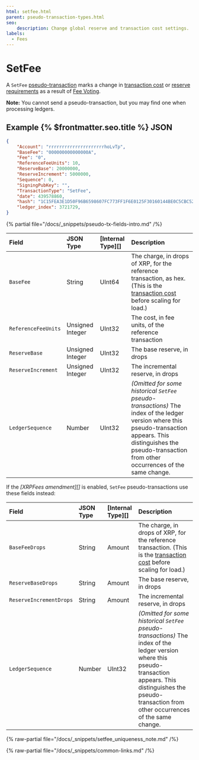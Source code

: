 ```yaml
---
html: setfee.html
parent: pseudo-transaction-types.html
seo:
    description: Change global reserve and transaction cost settings.
labels:
  - Fees
---
```

# SetFee

A `SetFee` [pseudo-transaction](pseudo-transaction-types.md) marks a change in [transaction cost](../../../../concepts/transactions/transaction-cost.md) or [reserve requirements](../../../../concepts/accounts/reserves.md) as a result of [Fee Voting](../../../../concepts/consensus-protocol/fee-voting.md).

**Note:** You cannot send a pseudo-transaction, but you may find one when processing ledgers.

## Example {% $frontmatter.seo.title %} JSON

```json
{
    "Account": "rrrrrrrrrrrrrrrrrrrrrhoLvTp",
    "BaseFee": "000000000000000A",
    "Fee": "0",
    "ReferenceFeeUnits": 10,
    "ReserveBase": 20000000,
    "ReserveIncrement": 5000000,
    "Sequence": 0,
    "SigningPubKey": "",
    "TransactionType": "SetFee",
    "date": 439578860,
    "hash": "1C15FEA3E1D50F96B6598607FC773FF1F6E0125F30160144BE0C5CBC52F5151B",
    "ledger_index": 3721729,
}
```

{% partial file="/docs/_snippets/pseudo-tx-fields-intro.md" /%}
<!--{# fix md highlighting_ #}-->

| Field               | JSON Type        | [Internal Type][] | Description     |
|:--------------------|:-----------------|:------------------|:----------------|
| `BaseFee`           | String           | UInt64            | The charge, in drops of XRP, for the reference transaction, as hex. (This is the [transaction cost](../../../../concepts/transactions/transaction-cost.md) before scaling for load.) |
| `ReferenceFeeUnits` | Unsigned Integer | UInt32            | The cost, in fee units, of the reference transaction |
| `ReserveBase`       | Unsigned Integer | UInt32            | The base reserve, in drops |
| `ReserveIncrement`  | Unsigned Integer | UInt32            | The incremental reserve, in drops |
| `LedgerSequence`    | Number           | UInt32            | _(Omitted for some historical `SetFee` pseudo-transactions)_ The index of the ledger version where this pseudo-transaction appears. This distinguishes the pseudo-transaction from other occurrences of the same change. |


If the _[XRPFees amendment][]_ is enabled, `SetFee` pseudo-transactions use these fields instead:

| Field                   | JSON Type | [Internal Type][] | Description     |
|:------------------------|:----------|:------------------|:----------------|
| `BaseFeeDrops`          | String    | Amount            | The charge, in drops of XRP, for the reference transaction. (This is the [transaction cost](../../../../concepts/transactions/transaction-cost.md) before scaling for load.) |
| `ReserveBaseDrops`      | String    | Amount            | The base reserve, in drops |
| `ReserveIncrementDrops` | String    | Amount            | The incremental reserve, in drops |
| `LedgerSequence`        | Number    | UInt32            | _(Omitted for some historical `SetFee` pseudo-transactions)_ The index of the ledger version where this pseudo-transaction appears. This distinguishes the pseudo-transaction from other occurrences of the same change. |


{% raw-partial file="/docs/_snippets/setfee_uniqueness_note.md" /%}

{% raw-partial file="/docs/_snippets/common-links.md" /%}
